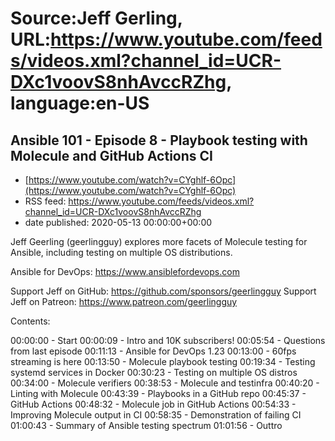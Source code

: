 # Source:Jeff Gerling, URL:https://www.youtube.com/feeds/videos.xml?channel_id=UCR-DXc1voovS8nhAvccRZhg, language:en-US

## Ansible 101 - Episode 8 - Playbook testing with Molecule and GitHub Actions CI
 - [https://www.youtube.com/watch?v=CYghlf-6Opc](https://www.youtube.com/watch?v=CYghlf-6Opc)
 - RSS feed: https://www.youtube.com/feeds/videos.xml?channel_id=UCR-DXc1voovS8nhAvccRZhg
 - date published: 2020-05-13 00:00:00+00:00

Jeff Geerling (geerlingguy) explores more facets of Molecule testing for Ansible, including testing on multiple OS distributions.

Ansible for DevOps: https://www.ansiblefordevops.com

Support Jeff on GitHub: https://github.com/sponsors/geerlingguy
Support Jeff on Patreon: https://www.patreon.com/geerlingguy

Contents:

00:00:00 - Start
00:00:09 - Intro and 10K subscribers!
00:05:54 - Questions from last episode
00:11:13 - Ansible for DevOps 1.23
00:13:00 - 60fps streaming is here
00:13:50 - Molecule playbook testing
00:19:34 - Testing systemd services in Docker
00:30:23 - Testing on multiple OS distros
00:34:00 - Molecule verifiers
00:38:53 - Molecule and testinfra
00:40:20 - Linting with Molecule
00:43:39 - Playbooks in a GitHub repo
00:45:37 - GitHub Actions
00:48:32 - Molecule job in GitHub Actions
00:54:33 - Improving Molecule output in CI
00:58:35 - Demonstration of failing CI
01:00:43 - Summary of Ansible testing spectrum
01:01:56 - Outtro

